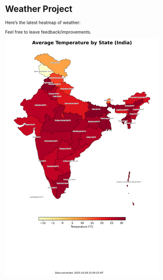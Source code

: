 # Weather Project

Here’s the latest heatmap of weather:

Feel free to leave feedback/improvements.

![India Heatmap](docs/assets/india_heatmap.png?v=0075CB)
